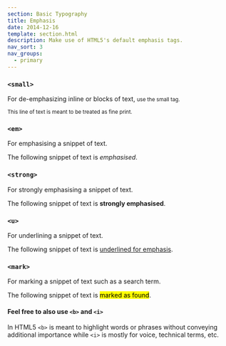 ```yaml
---
section: Basic Typography
title: Emphasis
date: 2014-12-16
template: section.html
description: Make use of HTML5's default emphasis tags.
nav_sort: 3
nav_groups:
  - primary
---
```


### <code>&lt;small&gt;</code>

For de-emphasizing inline or blocks of text, <small>use the small tag.</small>

<div class="guide-example">
  <p><small>This line of text is meant to be treated as fine print.</small></p>
</div>

### <code>&lt;em&gt;</code>

For emphasising a snippet of text.

<div class="guide-example">
<p>The following snippet of text is <em>emphasised</em>.</p>
</div>

### <code>&lt;strong&gt;</code>

For strongly emphasising a snippet of text.

<div class="guide-example">
  <p>The following snippet of text is <strong>strongly emphasised</strong>.</p>
</div>

### <code>&lt;u&gt;</code>

For underlining a snippet of text.

<div class="guide-example">
  <p>The following snippet of text is <u>underlined for emphasis</u>.</p>
</div>

### <code>&lt;mark&gt;</code>

For marking a snippet of text such as a search term.

<div class="guide-example">
  <p>The following snippet of text is <mark>marked as found</mark>.</p>
</div>

<div class="alert alert-info alert-block">
  <h4>Feel free to also use <code>&lt;b&gt;</code> and <code>&lt;i&gt;</code></h4>

  <p>In HTML5 <code>&lt;b&gt;</code> is meant to highlight words or phrases without conveying additional importance while <code>&lt;i&gt;</code> is mostly for voice, technical terms, etc.</p>
</div>
